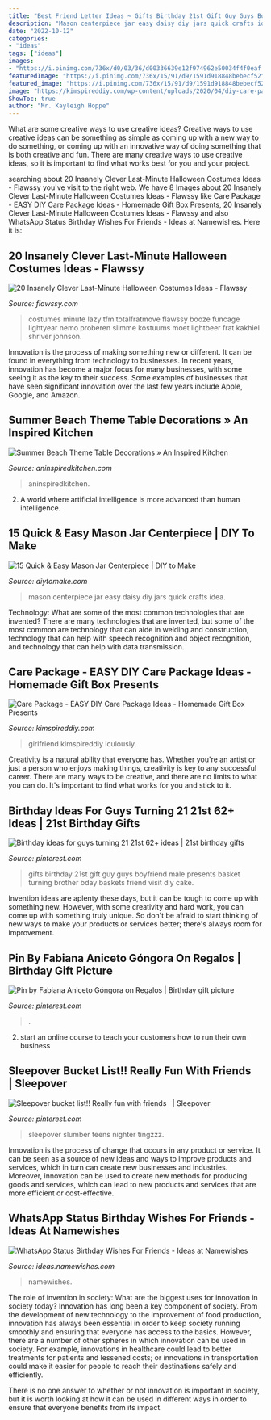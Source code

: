 ```yaml
---
title: "Best Friend Letter Ideas ~ Gifts Birthday 21st Gift Guy Guys Boyfriend Male Presents Basket Turning Brother Bday Baskets Friend Visit Diy Cake"
description: "Mason centerpiece jar easy daisy diy jars quick crafts idea"
date: "2022-10-12"
categories:
- "ideas"
tags: ["ideas"]
images:
- "https://i.pinimg.com/736x/d0/03/36/d00336639e12f974962e50034f4f0eaf.jpg"
featuredImage: "https://i.pinimg.com/736x/15/91/d9/1591d918848bebecf52ff610c88fbe20.jpg"
featured_image: "https://i.pinimg.com/736x/15/91/d9/1591d918848bebecf52ff610c88fbe20.jpg"
image: "https://kimspireddiy.com/wp-content/uploads/2020/04/diy-care-package-red-4.jpg"
ShowToc: true
author: "Mr. Kayleigh Hoppe"
---
```



What are some creative ways to use creative ideas?
Creative ways to use creative ideas can be something as simple as coming up with a new way to do something, or coming up with an innovative way of doing something that is both creative and fun. There are many creative ways to use creative ideas, so it is important to find what works best for you and your project.

	

		
searching about 20 Insanely Clever Last-Minute Halloween Costumes Ideas - Flawssy you've visit to the right web. We have 8 Images about 20 Insanely Clever Last-Minute Halloween Costumes Ideas - Flawssy like Care Package - EASY DIY Care Package Ideas - Homemade Gift Box Presents, 20 Insanely Clever Last-Minute Halloween Costumes Ideas - Flawssy and also WhatsApp Status Birthday Wishes For Friends - Ideas at Namewishes. Here it is:
		
    
## 20 Insanely Clever Last-Minute Halloween Costumes Ideas - Flawssy

<img loading=lazy src="http://flawssy.com/wp-content/uploads/2016/05/Last-Minute-Halloween-Costumes.jpg" onerror="this.onerror=null;this.src='https://tse4.mm.bing.net/th?id=OIP.TSV_p8NTGGeF8QUeK8Gj6wHaJ3&amp;pid=15.1';" alt="20 Insanely Clever Last-Minute Halloween Costumes Ideas - Flawssy">

_Source: flawssy.com_

>costumes minute lazy tfm totalfratmove flawssy booze funcage lightyear nemo proberen slimme kostuums moet lightbeer frat kakhiel shriver johnson. 

	

Innovation is the process of making something new or different. It can be found in everything from technology to businesses. In recent years, innovation has become a major focus for many businesses, with some seeing it as the key to their success. Some examples of businesses that have seen significant innovation over the last few years include Apple, Google, and Amazon.

    
## Summer Beach Theme Table Decorations » An Inspired Kitchen

<img loading=lazy src="https://www.aninspiredkitchen.com/wp-content/uploads/2013/07/family-reunion-2013-0221-e1374466838447.jpg" onerror="this.onerror=null;this.src='https://tse4.mm.bing.net/th?id=OIP.XR2WR40B6b-tGRVRFZ-d8gHaJ4&amp;pid=15.1';" alt="Summer Beach Theme Table Decorations » An Inspired Kitchen">

_Source: aninspiredkitchen.com_

>aninspiredkitchen. 

	

2. A world where artificial intelligence is more advanced than human intelligence. 

    
## 15 Quick &amp; Easy Mason Jar Centerpiece | DIY To Make

<img loading=lazy src="http://www.diytomake.com/wp-content/uploads/2017/01/Mason-Jar-Crafts-Wedding-Favors-Centerpiece.jpg" onerror="this.onerror=null;this.src='https://tse4.mm.bing.net/th?id=OIP.tlNQ6eL2G-97UK3OAYdkAAHaLH&amp;pid=15.1';" alt="15 Quick &amp; Easy Mason Jar Centerpiece | DIY to Make">

_Source: diytomake.com_

>mason centerpiece jar easy daisy diy jars quick crafts idea. 

	

Technology: What are some of the most common technologies that are invented?
There are many technologies that are invented, but some of the most common are technology that can aide in welding and construction, technology that can help with speech recognition and object recognition, and technology that can help with data transmission.

    
## Care Package - EASY DIY Care Package Ideas - Homemade Gift Box Presents

<img loading=lazy src="https://kimspireddiy.com/wp-content/uploads/2020/04/diy-care-package-red-4.jpg" onerror="this.onerror=null;this.src='https://tse1.mm.bing.net/th?id=OIP.wM3uIc7kdVlGrccFxSFuSgHaKn&amp;pid=15.1';" alt="Care Package - EASY DIY Care Package Ideas - Homemade Gift Box Presents">

_Source: kimspireddiy.com_

>girlfriend kimspireddiy iculously. 

	

Creativity is a natural ability that everyone has. Whether you're an artist or just a person who enjoys making things, creativity is key to any successful career. There are many ways to be creative, and there are no limits to what you can do. It's important to find what works for you and stick to it.

    
## Birthday Ideas For Guys Turning 21 21st 62+ Ideas | 21st Birthday Gifts

<img loading=lazy src="https://i.pinimg.com/736x/15/91/d9/1591d918848bebecf52ff610c88fbe20.jpg" onerror="this.onerror=null;this.src='https://tse2.mm.bing.net/th?id=OIP.kFZZACn-QNgrML5cGsUIAgAAAA&amp;pid=15.1';" alt="Birthday ideas for guys turning 21 21st 62+ ideas | 21st birthday gifts">

_Source: pinterest.com_

>gifts birthday 21st gift guy guys boyfriend male presents basket turning brother bday baskets friend visit diy cake. 

	

Invention ideas are aplenty these days, but it can be tough to come up with something new. However, with some creativity and hard work, you can come up with something truly unique. So don't be afraid to start thinking of new ways to make your products or services better; there's always room for improvement.

    
## Pin By Fabiana Aniceto Góngora On Regalos | Birthday Gift Picture

<img loading=lazy src="https://i.pinimg.com/736x/fa/e9/35/fae935ddfacbefbcfbf596f0bc26e41b.jpg" onerror="this.onerror=null;this.src='https://tse1.mm.bing.net/th?id=OIP.MRKDHNGwNjA96N_RTW-IrwHaNL&amp;pid=15.1';" alt="Pin by Fabiana Aniceto Góngora on Regalos | Birthday gift picture">

_Source: pinterest.com_

>. 

	

2. start an online course to teach your customers how to run their own business 

    
## Sleepover Bucket List!! Really Fun With Friends ️ ️ | Sleepover

<img loading=lazy src="https://i.pinimg.com/736x/d0/03/36/d00336639e12f974962e50034f4f0eaf.jpg" onerror="this.onerror=null;this.src='https://tse2.mm.bing.net/th?id=OIP.UovfTwG0Y86HZZGlJPp8DgHaJ3&amp;pid=15.1';" alt="Sleepover bucket list!! Really fun with friends ️ ️ | Sleepover">

_Source: pinterest.com_

>sleepover slumber teens nighter tingzzz. 

	

Innovation is the process of change that occurs in any product or service. It can be seen as a source of new ideas and ways to improve products and services, which in turn can create new businesses and industries. Moreover, innovation can be used to create new methods for producing goods and services, which can lead to new products and services that are more efficient or cost-effective.

    
## WhatsApp Status Birthday Wishes For Friends - Ideas At Namewishes

<img loading=lazy src="https://ideas.namewishes.com/wp-content/uploads/2020/12/Featured-Image-4.png" onerror="this.onerror=null;this.src='https://tse3.mm.bing.net/th?id=OIP.zAOcmwsphY1PDRJCf5W_sQHaKG&amp;pid=15.1';" alt="WhatsApp Status Birthday Wishes For Friends - Ideas at Namewishes">

_Source: ideas.namewishes.com_

>namewishes. 

	

The role of invention in society: What are the biggest uses for innovation in society today?
Innovation has long been a key component of society. From the development of new technology to the improvement of food production, innovation has always been essential in order to keep society running smoothly and ensuring that everyone has access to the basics. 
However, there are a number of other spheres in which innovation can be used in society. For example, innovations in healthcare could lead to better treatments for patients and lessened costs; or innovations in transportation could make it easier for people to reach their destinations safely and efficiently. 

There is no one answer to whether or not innovation is important in society, but it is worth looking at how it can be used in different ways in order to ensure that everyone benefits from its impact.

